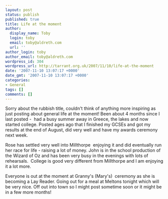```yaml
---
layout: post
status: publish
published: true
title: Life at the moment
author:
  display_name: Toby
  login: toby
  email: toby@aldreth.com
  url: ''
author_login: toby
author_email: toby@aldreth.com
wordpress_id: 304
wordpress_url: http://tarrant.org.uk/2007/11/10/life-at-the-moment
date: '2007-11-10 13:07:17 +0000'
date_gmt: '2007-11-10 13:07:17 +0000'
categories:
- General
tags: []
comments: []
---
```

<p>Sorry about the rubbish title, couldn't think of anything more inspiring as just posting about general life at the moment! Been about 4 months since I last posted -&nbsp; had a busy summer away in Greece, the lakes and now started college. Posted ages ago that I finished my GCSEs and got my results at the end of August, did very well and have my awards ceremony next week.</p>
<p>Rose has settled very well into Millthorpe&nbsp; enjoying it and did eventually run her race for life - raising a lot of money. John is in the school production of the Wizard of Oz and has been very busy in the evenings with lots of rehearsals.&nbsp; College is good very different from Millthorpe and I am enjoying it a lot more.</p>
<p>Everyone is out at the moment at Granny's (Mary's)&nbsp; ceremony as she is becoming a Lay Reader. Going out for a meal at Meltons tonight which will be very nice. Off out into town so I might post sometime soon or it might be in a few more months!</p>

